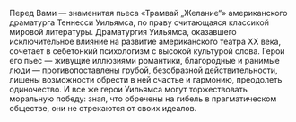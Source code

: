 <!--2016-12-24 14:23:55-->
Перед Вами — знаменитая пьеса «Трамвай „Желание“» американского драматурга Теннесси Уильямса, по праву считающаяся классикой мировой литературы.
Драматургия Уильямса, оказавшего исключительное влияние на развитие американского театра XX века, сочетает в себетонкий психологизм с высокой культурой слова. Герои его пьес — живущие иллюзиями романтики, благородные и ранимые люди — противопоставлены грубой, безобразной действительности, лишены возможности обрести в ней счастье и гармонию, преодолеть одиночество.
И все же герои Уильямса могут торжествовать моральную победу: зная, что обречены на гибель в прагматическом обществе, они не отрекаются от своих идеалов.